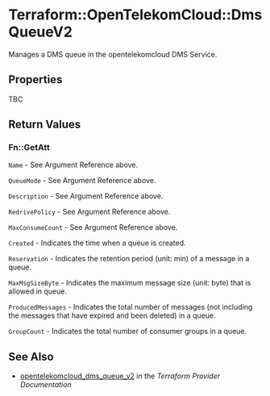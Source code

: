 # Terraform::OpenTelekomCloud::DmsQueueV2

Manages a DMS queue in the opentelekomcloud DMS Service.

## Properties

TBC

## Return Values

### Fn::GetAtt

`Name` - See Argument Reference above.

`QueueMode` - See Argument Reference above.

`Description` - See Argument Reference above.

`RedrivePolicy` - See Argument Reference above.

`MaxConsumeCount` - See Argument Reference above.

`Created` - Indicates the time when a queue is created.

`Reservation` - Indicates the retention period (unit: min) of a message in a queue.

`MaxMsgSizeByte` - Indicates the maximum message size (unit: byte) that is allowed in queue.

`ProducedMessages` - Indicates the total number of messages (not including the messages that have expired and been deleted) in a queue.

`GroupCount` - Indicates the total number of consumer groups in a queue.

## See Also

* [opentelekomcloud_dms_queue_v2](https://www.terraform.io/docs/providers/opentelekomcloud/r/dms_queue_v2.html) in the _Terraform Provider Documentation_